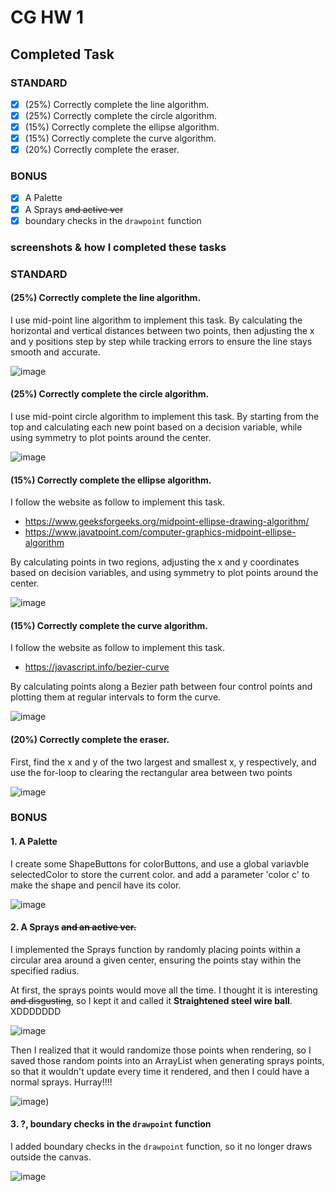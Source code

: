 # CG HW 1
## Completed Task
### STANDARD
- [x] (25%) Correctly complete the line algorithm.
- [x] (25%) Correctly complete the circle algorithm.
- [x] (15%) Correctly complete the ellipse algorithm.
- [x] (15%) Correctly complete the curve algorithm.
- [x] (20%) Correctly complete the eraser.
### BONUS 
- [x] A Palette
- [x] A Sprays ~~and active ver~~
- [x] boundary checks in the `drawpoint` function
### screenshots & how I completed these tasks
### STANDARD
#### (25%) Correctly complete the line algorithm.
I use mid-point line algorithm to implement this task.
By calculating the horizontal and vertical distances between two points, then adjusting the x and y positions step by step while tracking errors to ensure the line stays smooth and accurate.

![image](https://github.com/t1ao20/Computer_Graphics_HW/blob/HW1/images/line.gif)

#### (25%) Correctly complete the circle algorithm.
I use mid-point circle algorithm to implement this task.
By starting from the top and calculating each new point based on a decision variable, while using symmetry to plot points around the center.

![image](https://github.com/t1ao20/Computer_Graphics_HW/blob/HW1/images/circle.gif)

#### (15%) Correctly complete the ellipse algorithm.
I follow the website as follow to implement this task.

* https://www.geeksforgeeks.org/midpoint-ellipse-drawing-algorithm/
* https://www.javatpoint.com/computer-graphics-midpoint-ellipse-algorithm

By calculating points in two regions, adjusting the x and y coordinates based on decision variables, and using symmetry to plot points around the center.

![image](https://github.com/t1ao20/Computer_Graphics_HW/blob/HW1/images/ellipse.gif)

#### (15%) Correctly complete the curve algorithm.
I follow the website as follow to implement this task.

* https://javascript.info/bezier-curve

By calculating points along a Bezier path between four control points and plotting them at regular intervals to form the curve.

![image](https://github.com/t1ao20/Computer_Graphics_HW/blob/HW1/images/curve.gif)

#### (20%) Correctly complete the eraser.
First, find the x and y of the two largest and smallest x, y respectively, and use the for-loop to clearing the rectangular area between two points

![image](https://github.com/t1ao20/Computer_Graphics_HW/blob/HW1/images/eraser.gif)

### BONUS 
#### 1. A Palette
I create some ShapeButtons for colorButtons, and use a global variavble selectedColor to store the current color.
and add a parameter 'color c' to make the shape and pencil have its color.

![image](https://github.com/t1ao20/Computer_Graphics_HW/blob/HW1/images/palette.gif)

#### 2. A Sprays ~~and an active ver.~~
I implemented the Sprays function by randomly placing points within a circular area around a given center, ensuring the points stay within the specified radius.

At first, the sprays points would move all the time. I thought it is interesting ~~and disgusting~~, so I kept it and called it **Straightened steel wire ball**. XDDDDDDD

![image](https://github.com/t1ao20/Computer_Graphics_HW/blob/HW1/images/active_sprays.gif)

Then I realized that it would randomize those points when rendering, so I saved those random points into an ArrayList when generating sprays points, so that it wouldn't update every time it rendered, and then I could have a normal sprays. Hurray!!!!

![image](https://github.com/t1ao20/Computer_Graphics_HW/blob/HW1/images/sprays.gif))

#### 3. ?, boundary checks in the `drawpoint` function
I added boundary checks in the `drawpoint` function, so it no longer draws outside the canvas.

![image](https://github.com/t1ao20/Computer_Graphics_HW/blob/HW1/images/boundary_check.gif)
